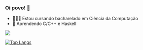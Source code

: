 ### Oi povo! 👋

- 👨🏻‍💻 Estou cursando bacharelado em Ciência da Computação
- 🌱 Aprendendo C/C++ e Haskell

<picture>
<source 
   srcset="https://github-readme-stats.vercel.app/api?username=rpassosdomingues&show_icons=true&theme=dark"
   media="(prefers-color-scheme: dark)"
/>
 <source
   srcset="https://github-readme-stats.vercel.app/api?username=rpassosdomingues&show_icons=true"
   media="(prefers-color-scheme: dark), (prefers-color-scheme: no-preference)"
/>
 <img src="https://github-readme-stats.vercel.app/api?username=rpassosdomingues&show_icons=true" />
 </picture>
 
 [![Top Langs](https://github-readme-stats.vercel.app/api/top-langs/?username=rpassosdomingues&layout=compact)](https://github.com/rpassosdomingues/github-readme-stats)
